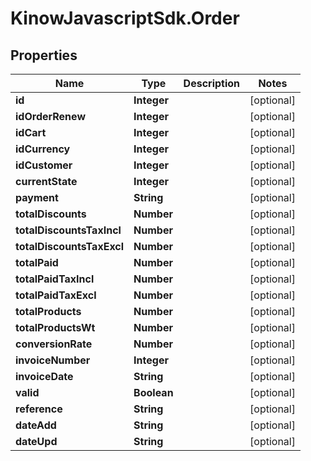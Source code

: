 # KinowJavascriptSdk.Order

## Properties
Name | Type | Description | Notes
------------ | ------------- | ------------- | -------------
**id** | **Integer** |  | [optional] 
**idOrderRenew** | **Integer** |  | [optional] 
**idCart** | **Integer** |  | [optional] 
**idCurrency** | **Integer** |  | [optional] 
**idCustomer** | **Integer** |  | [optional] 
**currentState** | **Integer** |  | [optional] 
**payment** | **String** |  | [optional] 
**totalDiscounts** | **Number** |  | [optional] 
**totalDiscountsTaxIncl** | **Number** |  | [optional] 
**totalDiscountsTaxExcl** | **Number** |  | [optional] 
**totalPaid** | **Number** |  | [optional] 
**totalPaidTaxIncl** | **Number** |  | [optional] 
**totalPaidTaxExcl** | **Number** |  | [optional] 
**totalProducts** | **Number** |  | [optional] 
**totalProductsWt** | **Number** |  | [optional] 
**conversionRate** | **Number** |  | [optional] 
**invoiceNumber** | **Integer** |  | [optional] 
**invoiceDate** | **String** |  | [optional] 
**valid** | **Boolean** |  | [optional] 
**reference** | **String** |  | [optional] 
**dateAdd** | **String** |  | [optional] 
**dateUpd** | **String** |  | [optional] 


